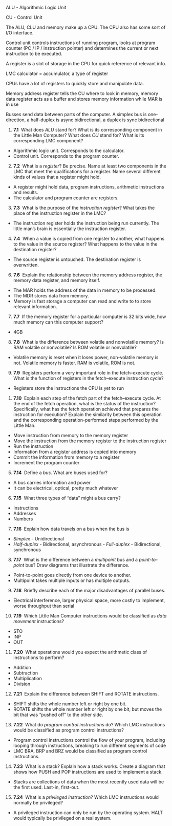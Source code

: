 ALU - Algorithmic Logic Unit 

CU - Control Unit 

The ALU, CLU and memory make up a CPU. The CPU also has some sort of I/O interface. 

Control unit controls instructions of running program, looks at program counter (PC / IP / instruction pointer) and determines the current or next instruction to be executed. 

A register is a slot of storage in the CPU for quick reference of relevant info. 

LMC calculator = accumulator, a type of register 

CPUs have a lot of registers to quickly store and manipulate data. 

Memory address register tells the CU where to look in memory, memory data register acts as a buffer and stores memory information while MAR is in use 

Busses send data between parts of the computer. A simplex bus is one-direction, a half-duplex is async bidirectional, a duplex is sync bidirectional 

1. **7.1**  What does *ALU* stand for? What is its corresponding component in the Little Man Computer? What does *CU* stand for? What is its corresponding LMC component?

- Algorithmic logic unit. Corresponds to the calculator.
- Control unit. Corresponds to the program counter.

2. **7.2**  What is a *register*? Be precise. Name at least two components in the LMC that meet
the qualifications for a register. Name several different kinds of values that a register
might hold.

- A register might hold data, program instructions, arithmetic instructions and results.
- The calculator and program counter are registers.

3. **7.3**  What is the purpose of the *instruction register*? What takes the place of the instruction
register in the LMC?

- The instruction register holds the instruction being run currently. The little man’s brain is essentially the instruction register.

4. **7.4**  When a value is copied from one register to another, what happens to the value in the
source register? What happens to the value in the destination register?

- The source register is untouched. The destination register is overwritten.

6. **7.6**  Explain the relationship between the memory address register, the memory data
register, and memory itself.

- The MAR holds the address of the data in memory to be processed.
- The MDR stores data from memory.
- Memory is fast storage a computer can read and write to to store relevant information.

7. **7.7**  If the memory register for a particular computer is 32 bits wide, how much memory
can this computer support?

- 4GB

8. **7.8**  What is the difference between volatile and nonvolatile memory? Is RAM volatile or
nonvolatile? Is ROM volatile or nonvolatile?

- Volatile memory is reset when it loses power, non-volatile memory is not. Volatile memory is faster. RAM is volatile, ROM is not.

9. **7.9**  Registers perform a very important role in the fetch–execute cycle. What is the function
of registers in the fetch–execute instruction cycle?

- Registers store the instructions the CPU is yet to run

1. **7.10**  Explain each step of the fetch part of the fetch–execute cycle. At the end of the
fetch operation, what is the status of the instruction? Specifically, what has the fetch
operation achieved that prepares the instruction for execution? Explain the similarity
between this operation and the corresponding operation-performed steps performed
by the Little Man.

- Move instruction from memory to the memory register
- Move the instruction from the memory register to the instruction register
- Run the instruction
- Information from a register address is copied into memory
- Commit the information from memory to a register
- Increment the program counter

5. **7.14**  Define a *bus*. What are buses used for?

- A bus carries information and power
- It can be electrical, optical, pretty much whatever

6. **7.15**  What three types of “data” might a bus carry?

- Instructions
- Addresses
- Numbers

7. **7.16**  Explain how data travels on a bus when the bus is

- *Simplex -* Unidirectional
- *Half-duplex -* Bidirectional, asynchronous 
*- Full-duplex -* Bidirectional, synchronous 

8. **7.17**  What is the difference between a *multipoint* bus and a *point-to-point* bus? Draw
diagrams that illustrate the difference.

- Point-to-point goes directly from one device to another.
- Multipoint takes multiple inputs or has multiple outputs.

9. **7.18**  Briefly describe each of the major disadvantages of parallel buses.

- Electrical interference, larger physical space, more costly to implement, worse throughput than serial

10. **7.19**  Which Little Man Computer instructions would be classified as *data movement* instructions?

- STO
- INP
- OUT

11. **7.20**  What operations would you expect the arithmetic class of instructions to perform?

- Addition
- Subtraction
- Multiplication
- Division

12. **7.21**  Explain the difference between SHIFT and ROTATE instructions.

- SHIFT shifts the whole number left or right by one bit.
- ROTATE shifts the whole number left or right by one bit, but moves the bit that was “pushed off” to the other side.

13. **7.22**  What do *program control instructions* do? Which LMC instructions would be classified as program control instructions?

- Program control instructions control the flow of your program, including looping through instructions, breaking to run different segments of code
- LMC BRA, BRP and BRZ would be classified as program control instructions.

14. **7.23**  What is a stack? Explain how a stack works. Create a diagram that shows how PUSH and POP instructions are used to implement a stack.

- Stacks are collections of data when the most recently used data will be the first used. Last-in, first-out.

15. **7.24**  What is a *privileged instruction*? Which LMC instructions would normally be privileged?

- A privileged instruction can only be run by the operating system. HALT would typically be privileged on a real system.
